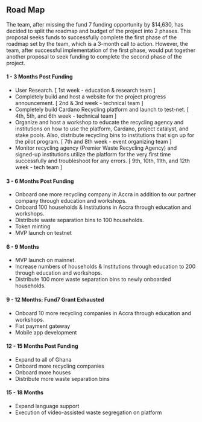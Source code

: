 ## Road Map

The team, after missing the fund 7 funding opportunity by $14,630, has decided to split the roadmap and budget of the project into 2 phases. This proposal seeks funds to successfully complete the first phase of the roadmap set by the team, which is a 3-month call to action. However, the team, after successful implementation of the first phase, would put together another proposal to seek funding to complete the second phase of the project.


#### 1 - 3 Months Post Funding

* User Research. [ 1st week - education & research team ]
* Completely build and host a website for the project progress announcement. [ 2nd & 3rd week - technical team ]
* Completely build Cardano Recycling platform and launch to test-net. [ 4th, 5th, and 6th week - technical team ]
* Organize and host a workshop to educate the recycling agency and institutions on how to use the platform, Cardano, project catalyst, and stake pools. Also, distribute recycling bins to institutions that sign up for the pilot program. [ 7th and 8th week - event organizing team ]
* Monitor recycling agency (Premier Waste Recycling Agency) and signed-up institutions utilize the platform for the very first time successfully and troubleshoot for any errors. [ 9th, 10th, 11th, and 12th week - tech team ]
 
#### 3 - 6 Months Post Funding

* Onboard one more recycling company in Accra in addition to our partner company through education and workshops.
* Onboard 100 households & Institutions in Accra through education and workshops.
* Distribute waste separation bins to 100 households.
* Token minting
* MVP launch on testnet
 
#### 6 - 9 Months

* MVP launch on mainnet.
* Increase numbers of households & Institutions through education to 200 through education and workshops.
* Distribute 100 more waste separation bins to newly onboarded households.
 
#### 9 - 12 Months: Fund7 Grant Exhausted

* Onboard 10 more recycling companies in Accra through education and workshops. 
* Fiat payment gateway
* Mobile app development
 
#### 12 - 15 Months Post Funding

* Expand to all of Ghana
* Onboard more recycling companies
* Onboard more houses
* Distribute more waste separation bins
 
#### 15 - 18 Months

* Expand language support
* Execution of video-assisted waste segregation on platform
